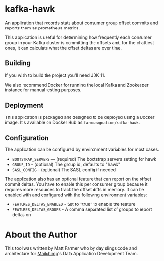 # kafka-hawk

An application that records stats about consumer group offset commits and
reports them as prometheus metrics.

This application is useful for determining how frequently each consumer group
in your Kafka cluster is committing the offsets and, for the chattiest ones,
it can calculate what the offset deltas are over time.

## Building

If you wish to build the project you'll need JDK 11.

We also recommend Docker for running the local Kafka and Zookeeper instance
for manual testing purposes.

## Deployment

This application is packaged and designed to be deployed using a Docker image.
It's available on Docker Hub as `farmdawgnation/kafka-hawk`.

## Configuration

The application can be configured by environment variables for most cases.

* `BOOTSTRAP_SERVERS` — (required) The bootstrap servers setting for hawk
* `GROUP_ID` - (optional) The group id, defaults to "hawk"
* `SASL_CONFIG` - (optional) The SASL config if needed

The application also has an optional feature that can report on the offset
commit deltas. You have to enable this per consumer group because it requires
more resources to track the offset diffs in memory. It can be enabled with
and configured with the following environment variables:

* `FEATURES_DELTAS_ENABLED` - Set to "true" to enable the feature
* `FEATURES_DELTAS_GROUPS` - A comma separated list of groups to report deltas on

# About the Author

This tool was written by Matt Farmer who by day slings code and architecture
for [Mailchimp](https://mailchimp.com)'s Data Application Development Team.
